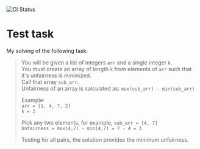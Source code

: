 ![CI Status](https://github.com/MoodyReaper/python-array-unfairness/actions/workflows/poetry.yml/badge.svg)

# Test task

My solving of the following task:

> You will be given a list of integers `arr` and a single integer `k`.  
> You must create an array of length `k` from elements of `arr` such that it's unfairness is minimized.  
> Call that array `sub_arr`.  
> Unfairness of an array is calculated as: `max(sub_arr) - min(sub_arr)`
>
> Example:  
> `arr = [1, 4, 7, 2]`  
> `k = 2`
>
> Pick any two elements, for example, `sub_arr = [4, 7]`  
> `Unfairness = max(4,7) - min(4,7) = 7 - 4 = 3`
>
> Testing for all pairs, the solution provides the minimum unfairness.
